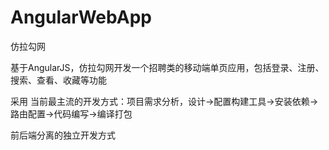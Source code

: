 # AngularWebApp
仿拉勾网

基于AngularJS，仿拉勾网开发一个招聘类的移动端单页应用，包括登录、注册、搜索、查看、收藏等功能

采用 当前最主流的开发方式：项目需求分析，设计->配置构建工具->安装依赖->路由配置->代码编写->编译打包

前后端分离的独立开发方式


 
